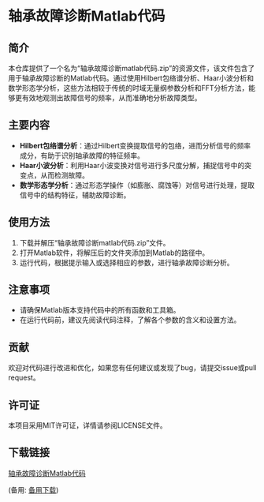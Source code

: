 # 轴承故障诊断Matlab代码

## 简介

本仓库提供了一个名为“轴承故障诊断matlab代码.zip”的资源文件，该文件包含了用于轴承故障诊断的Matlab代码。通过使用Hilbert包络谱分析、Haar小波分析和数学形态学分析，这些方法相较于传统的时域无量纲参数分析和FFT分析方法，能够更有效地观测出故障信号的频率，从而准确地分析故障类型。

## 主要内容

- **Hilbert包络谱分析**：通过Hilbert变换提取信号的包络，进而分析信号的频率成分，有助于识别轴承故障的特征频率。
- **Haar小波分析**：利用Haar小波变换对信号进行多尺度分解，捕捉信号中的突变点，从而检测故障。
- **数学形态学分析**：通过形态学操作（如膨胀、腐蚀等）对信号进行处理，提取信号中的结构特征，辅助故障诊断。

## 使用方法

1. 下载并解压“轴承故障诊断matlab代码.zip”文件。
2. 打开Matlab软件，将解压后的文件夹添加到Matlab的路径中。
3. 运行代码，根据提示输入或选择相应的参数，进行轴承故障诊断分析。

## 注意事项

- 请确保Matlab版本支持代码中的所有函数和工具箱。
- 在运行代码前，建议先阅读代码注释，了解各个参数的含义和设置方法。

## 贡献

欢迎对代码进行改进和优化，如果您有任何建议或发现了bug，请提交issue或pull request。

## 许可证

本项目采用MIT许可证，详情请参阅LICENSE文件。

## 下载链接
[轴承故障诊断Matlab代码]() 

(备用: [备用下载](https://pan.baidu.com/s/1yH0eyLF1vJVJVE7kxWg6Hg?pwd=1234))
